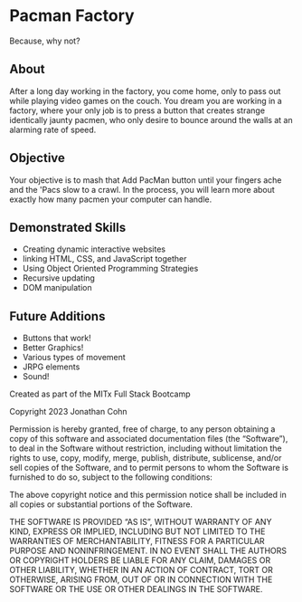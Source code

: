 # Pacman Factory

Because, why not?

## About

 After a long day working in the factory, you come home, only to pass out while playing video games on the couch. You dream you are working in a factory, where your only job is to press a button that creates strange identically jaunty pacmen, who only desire to bounce around the walls at an alarming rate of speed.

## Objective

 Your objective is to mash that Add PacMan button until your fingers ache and the 'Pacs slow to a crawl.  In the process, you will learn more about exactly how many pacmen your computer can handle.

## Demonstrated Skills

- Creating dynamic interactive websites
- linking HTML, CSS, and JavaScript together
- Using Object Oriented Programming Strategies
- Recursive updating
- DOM manipulation

## Future Additions

- Buttons that work!
- Better Graphics!
- Various types of movement
- JRPG elements
- Sound!

Created as part of the MITx Full Stack Bootcamp

Copyright 2023 Jonathan Cohn

Permission is hereby granted, free of charge, to any person obtaining a copy of this software and associated documentation files (the “Software”), to deal in the Software without restriction, including without limitation the rights to use, copy, modify, merge, publish, distribute, sublicense, and/or sell copies of the Software, and to permit persons to whom the Software is furnished to do so, subject to the following conditions:

The above copyright notice and this permission notice shall be included in all copies or substantial portions of the Software.

THE SOFTWARE IS PROVIDED “AS IS”, WITHOUT WARRANTY OF ANY KIND, EXPRESS OR IMPLIED, INCLUDING BUT NOT LIMITED TO THE WARRANTIES OF MERCHANTABILITY, FITNESS FOR A PARTICULAR PURPOSE AND NONINFRINGEMENT. IN NO EVENT SHALL THE AUTHORS OR COPYRIGHT HOLDERS BE LIABLE FOR ANY CLAIM, DAMAGES OR OTHER LIABILITY, WHETHER IN AN ACTION OF CONTRACT, TORT OR OTHERWISE, ARISING FROM, OUT OF OR IN CONNECTION WITH THE SOFTWARE OR THE USE OR OTHER DEALINGS IN THE SOFTWARE.
